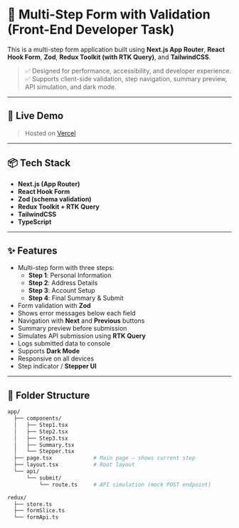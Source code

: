 # 🧾 Multi-Step Form with Validation (Front-End Developer Task)

This is a multi-step form application built using **Next.js App Router**, **React Hook Form**, **Zod**, **Redux Toolkit (with RTK Query)**, and **TailwindCSS**.

> ✅ Designed for performance, accessibility, and developer experience.  
> ✅ Supports client-side validation, step navigation, summary preview, API simulation, and dark mode.

---

## 🚀 Live Demo

> Hosted on [Vercel](https://multistepform-orcin.vercel.app/)

---

## 📦 Tech Stack

-   **Next.js (App Router)**
-   **React Hook Form**
-   **Zod (schema validation)**
-   **Redux Toolkit + RTK Query**
-   **TailwindCSS**
-   **TypeScript**

---

## ✨ Features

-   Multi-step form with three steps:
    -   **Step 1**: Personal Information
    -   **Step 2**: Address Details
    -   **Step 3**: Account Setup
    -   **Step 4**: Final Summary & Submit
-   Form validation with **Zod**
-   Shows error messages below each field
-   Navigation with **Next** and **Previous** buttons
-   Summary preview before submission
-   Simulates API submission using **RTK Query**
-   Logs submitted data to console
-   Supports **Dark Mode**
-   Responsive on all devices
-   Step indicator / **Stepper UI**

---

## 📁 Folder Structure

```bash
app/
  ├── components/
  │   ├── Step1.tsx
  │   ├── Step2.tsx
  │   ├── Step3.tsx
  │   ├── Summary.tsx
  │   └── Stepper.tsx
  ├── page.tsx             # Main page – shows current step
  ├── layout.tsx           # Root layout
  └── api/
      └── submit/
          └── route.ts     # API simulation (mock POST endpoint)

redux/
  ├── store.ts
  ├── formSlice.ts
  └── formApi.ts
```
